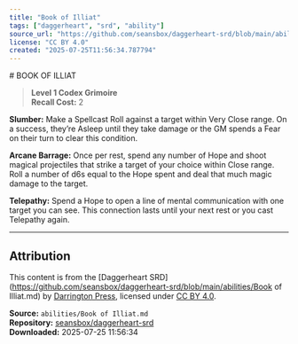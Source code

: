 ```yaml
---
title: "Book of Illiat"
tags: ["daggerheart", "srd", "ability"]
source_url: "https://github.com/seansbox/daggerheart-srd/blob/main/abilities/Book of Illiat.md"
license: "CC BY 4.0"
created: "2025-07-25T11:56:34.787794"
---
```


﻿# BOOK OF ILLIAT

> **Level 1 Codex Grimoire**  
> **Recall Cost:** 2

**Slumber:** Make a Spellcast Roll against a target within Very Close range. On a success, they’re Asleep until they take damage or the GM spends a Fear on their turn to clear this condition.

**Arcane Barrage:** Once per rest, spend any number of Hope and shoot magical projectiles that strike a target of your choice within Close range. Roll a number of d6s equal to the Hope spent and deal that much magic damage to the target.

**Telepathy:** Spend a Hope to open a line of mental communication with one target you can see. This connection lasts until your next rest or you cast Telepathy again.

---

## Attribution

This content is from the [Daggerheart SRD](https://github.com/seansbox/daggerheart-srd/blob/main/abilities/Book of Illiat.md) by [Darrington Press](https://darringtonpress.com/), licensed under [CC BY 4.0](https://creativecommons.org/licenses/by/4.0/).

**Source:** `abilities/Book of Illiat.md`  
**Repository:** [seansbox/daggerheart-srd](https://github.com/seansbox/daggerheart-srd)  
**Downloaded:** 2025-07-25 11:56:34

